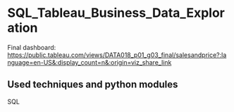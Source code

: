 # SQL_Tableau_Business_Data_Exploration
Final dashboard: https://public.tableau.com/views/DATA018_p01_g03_final/salesandprice?:language=en-US&:display_count=n&:origin=viz_share_link

## Used techniques and python modules
SQL
